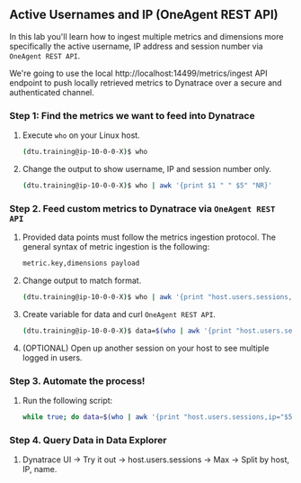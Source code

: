## Active Usernames and IP (OneAgent REST API)

In this lab you'll learn how to ingest multiple metrics and dimensions more specifically the active username, IP address and session number via `OneAgent REST API`. 

We're going to use the local http://localhost:14499/metrics/ingest API endpoint to push locally retrieved metrics to Dynatrace over a secure and authenticated channel.

### Step 1: Find the metrics we want to feed into Dynatrace

1. Execute `who` on your Linux host.

   ```bash
   (dtu.training@ip-10-0-0-X)$ who
   ```

2. Change the output to show username, IP and session number only.

   ```bash
   (dtu.training@ip-10-0-0-X)$ who | awk '{print $1 " " $5" "NR}'
   ```

### Step 2. Feed custom metrics to Dynatrace via `OneAgent REST API`

1. Provided data points must follow the metrics ingestion protocol. The general syntax of metric ingestion is the following:

   ```bash
   metric.key,dimensions payload
   ```

2. Change output to match format.

   ```bash
   (dtu.training@ip-10-0-0-X)$ who | awk '{print "host.users.sessions,ip="$5",name="$1" "NR}'
   ```

3. Create variable for data and curl `OneAgent REST API`.

   ```bash
   (dtu.training@ip-10-0-0-X)$ data=$(who | awk '{print "host.users.sessions,ip="$5",name="$1" "NR}'); curl -d "$data" http://localhost:14499/metrics/ingest -H "Content-Type: text/plain; charset=utf-8"
   ```

4. (OPTIONAL) Open up another session on your host to see multiple logged in users.

### Step 3. Automate the process! 

1. Run the following script:

   ```bash
   while true; do data=$(who | awk '{print "host.users.sessions,ip="$5",name="$1" "NR}'); curl -d "$data" http://localhost:14499/metrics/ingest -H "Content-Type: text/plain; charset=utf-8"; sleep 10; done
   ```

### Step 4. Query Data in Data Explorer

1. Dynatrace UI -> Try it out -> host.users.sessions -> Max -> Split by host, IP, name.
